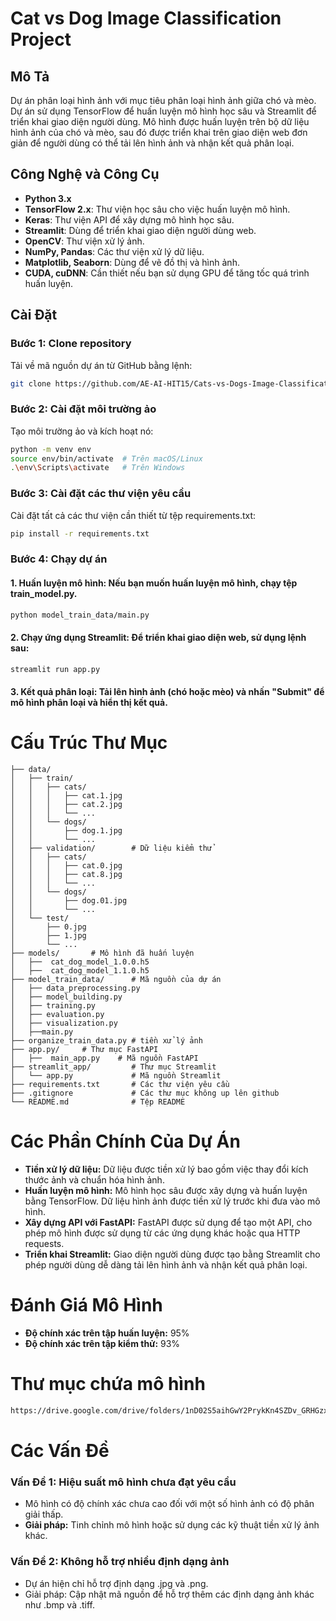 # Cat vs Dog Image Classification Project

## Mô Tả
Dự án phân loại hình ảnh với mục tiêu phân loại hình ảnh giữa chó và mèo. Dự án sử dụng TensorFlow để huấn luyện mô hình học sâu và Streamlit để triển khai giao diện người dùng. Mô hình được huấn luyện trên bộ dữ liệu hình ảnh của chó và mèo, sau đó được triển khai trên giao diện web đơn giản để người dùng có thể tải lên hình ảnh và nhận kết quả phân loại.

## Công Nghệ và Công Cụ
- **Python 3.x**
- **TensorFlow 2.x**: Thư viện học sâu cho việc huấn luyện mô hình.
- **Keras**: Thư viện API để xây dựng mô hình học sâu.
- **Streamlit**: Dùng để triển khai giao diện người dùng web.
- **OpenCV**: Thư viện xử lý ảnh.
- **NumPy, Pandas**: Các thư viện xử lý dữ liệu.
- **Matplotlib, Seaborn**: Dùng để vẽ đồ thị và hình ảnh.
- **CUDA, cuDNN**: Cần thiết nếu bạn sử dụng GPU để tăng tốc quá trình huấn luyện.

## Cài Đặt
### Bước 1: Clone repository
Tải về mã nguồn dự án từ GitHub bằng lệnh:
```bash
git clone https://github.com/AE-AI-HIT15/Cats-vs-Dogs-Image-Classification.git
```
### Bước 2: Cài đặt môi trường ảo
Tạo môi trường ảo và kích hoạt nó:
```bash
python -m venv env
source env/bin/activate  # Trên macOS/Linux
.\env\Scripts\activate   # Trên Windows
```
### Bước 3: Cài đặt các thư viện yêu cầu
Cài đặt tất cả các thư viện cần thiết từ tệp requirements.txt:
```bash
pip install -r requirements.txt
```
### Bước 4: Chạy dự án
#### 1. Huấn luyện mô hình: Nếu bạn muốn huấn luyện mô hình, chạy tệp train_model.py.
```bash
python model_train_data/main.py
```
#### 2. Chạy ứng dụng Streamlit: Để triển khai giao diện web, sử dụng lệnh sau:
```bash
streamlit run app.py
```
#### 3. Kết quả phân loại: Tải lên hình ảnh (chó hoặc mèo) và nhấn "Submit" để mô hình phân loại và hiển thị kết quả.
#
# Cấu Trúc Thư Mục
```
├── data/              
│   ├── train/
│   │   ├── cats/
│   │   │   ├── cat.1.jpg
│   │   │   ├── cat.2.jpg
│   │   │   └── ...
│   │   └── dogs/
│   │       ├── dog.1.jpg
│   │       └── ...
│   ├── validation/        # Dữ liệu kiểm thử
│   │   ├── cats/
│   │   │   ├── cat.0.jpg
│   │   │   ├── cat.8.jpg
│   │   │   └── ...
│   │   └── dogs/
│   │       ├── dog.01.jpg
│   │       └── ...
│   └── test/
│       ├── 0.jpg
│       ├── 1.jpg
│       └── ...  
├── models/       # Mô hình đã huấn luyện      
│   ├──  cat_dog_model_1.0.0.h5
│   ├──  cat_dog_model_1.1.0.h5
├── model_train_data/      # Mã nguồn của dự án
│   ├── data_preprocessing.py
│   ├── model_building.py
│   ├── training.py
│   ├── evaluation.py
│   ├── visualization.py
│   ├──main.py
├── organize_train_data.py # tiền xử lý ảnh
├── app.py/     # Thư mục FastAPI
│   ├──  main_app.py    # Mã nguồn FastAPI
├── streamlit_app/         # Thư mục Streamlit
│   └── app.py             # Mã nguồn Streamlit
├── requirements.txt       # Các thư viện yêu cầu
├── .gitignore             # Các thư mục không up lên github
└── README.md              # Tệp README
```
# Các Phần Chính Của Dự Án
- **Tiền xử lý dữ liệu:** Dữ liệu được tiền xử lý bao gồm việc thay đổi kích thước ảnh và chuẩn hóa hình ảnh.
- **Huấn luyện mô hình:** Mô hình học sâu được xây dựng và huấn luyện bằng TensorFlow. Dữ liệu hình ảnh được tiền xử lý trước khi đưa vào mô hình.
- **Xây dựng API với FastAPI:** FastAPI được sử dụng để tạo một API, cho phép mô hình được sử dụng từ các ứng dụng khác hoặc qua HTTP requests.
- **Triển khai Streamlit:** Giao diện người dùng được tạo bằng Streamlit cho phép người dùng dễ dàng tải lên hình ảnh và nhận kết quả phân loại.

# Đánh Giá Mô Hình
- **Độ chính xác trên tập huấn luyện:** 95%
- **Độ chính xác trên tập kiểm thử:** 93%
# Thư mục chứa mô hình
```bash
https://drive.google.com/drive/folders/1nD02S5aihGwY2PrykKn4SZDv_GRHGzxf?usp=sharing
```
# Các Vấn Đề
### **Vấn Đề 1: Hiệu suất mô hình chưa đạt yêu cầu**
- Mô hình có độ chính xác chưa cao đối với một số hình ảnh có độ phân giải thấp.
- **Giải pháp:** Tinh chỉnh mô hình hoặc sử dụng các kỹ thuật tiền xử lý ảnh khác.
### **Vấn Đề 2: Không hỗ trợ nhiều định dạng ảnh**
- Dự án hiện chỉ hỗ trợ định dạng .jpg và .png.
- Giải pháp: Cập nhật mã nguồn để hỗ trợ thêm các định dạng ảnh khác như .bmp và .tiff.
